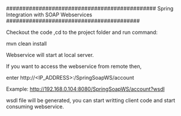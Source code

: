 ##############################################
Spring Integration with SOAP Webservices
#########################################


Checkout the code ,cd to the project folder and run command:

mvn clean install

Webservice will start at local server.

If you want to access the webservice from remote then,

enter http://<IP_ADDRESS>:<PORT>/SpringSoapWS/account

Example: http://192.168.0.104:8080/SpringSoapWS/account?wsdl

wsdl file will be generated, you can start writting client code and start consuming 
webservice.
